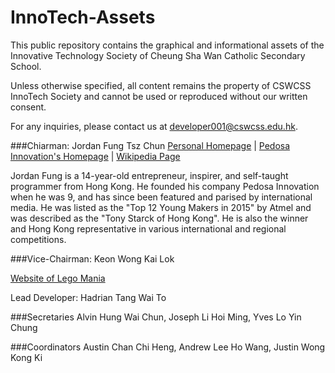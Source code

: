 # InnoTech-Assets

This public repository contains the graphical and informational assets of the Innovative Technology Society of Cheung Sha Wan Catholic Secondary School. 

Unless otherwise specified, all content remains the property of CSWCSS InnoTech Society and cannot be used or reproduced without our written consent. 

For any inquiries, please contact us at developer001@cswcss.edu.hk.

###Chiarman: Jordan Fung Tsz Chun
[Personal Homepage](http://www.jordanfung.com) | [Pedosa Innovation's Homepage](http://www.pedosa.org) | [Wikipedia Page](http://www.wikipedia.org/wiki/Jordan_Fung)

Jordan Fung is a 14-year-old entrepreneur, inspirer, and self-taught programmer from Hong Kong. He founded his company Pedosa Innovation when he was 9, and has since been featured and parised by international media. He was listed as the "Top 12 Young Makers in 2015" by Atmel and was described as the "Tony Starck of Hong Kong". He is also the winner and Hong Kong representative in various international and regional competitions.

###Vice-Chairman: Keon Wong Kai Lok 

[Website of Lego Mania](http://designheaven8.wixsite.com/lego-mania-official)

Lead Developer: Hadrian Tang Wai To

###Secretaries
Alvin Hung Wai Chun, Joseph Li Hoi Ming, Yves Lo Yin Chung

###Coordinators
Austin Chan Chi Heng, Andrew Lee Ho Wang, Justin Wong Kong Ki
